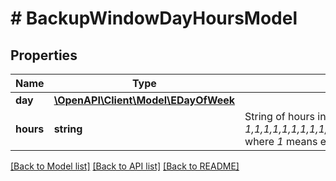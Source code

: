 # # BackupWindowDayHoursModel

## Properties

Name | Type | Description | Notes
------------ | ------------- | ------------- | -------------
**day** | [**\OpenAPI\Client\Model\EDayOfWeek**](EDayOfWeek.md) |  |
**hours** | **string** | String of hours in the following format: *1,1,1,1,1,1,1,1,1,1,1,1,1,1,1,1,1,1,1,1,1,1,1,1* where *1* means enabled, *0* means disabled. |

[[Back to Model list]](../../README.md#models) [[Back to API list]](../../README.md#endpoints) [[Back to README]](../../README.md)
